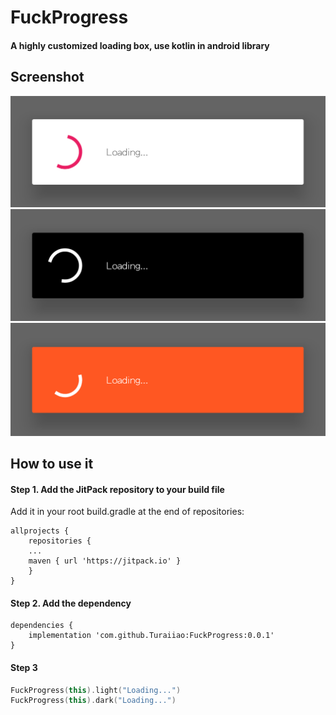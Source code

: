 # FuckProgress
#### A highly customized loading box, use kotlin in android library

##  Screenshot
![](https://github.com/Turaiiao/FuckProgress/blob/master/screenshot/Screenshot_2018-06-16-12-00-44-278_cn.xyiio.fuck.png)
![](https://github.com/Turaiiao/FuckProgress/blob/master/screenshot/Screenshot_2018-06-16-12-01-05-840_cn.xyiio.fuck.png)
![](https://github.com/Turaiiao/FuckProgress/blob/master/screenshot/Screenshot_2018-06-16-12-01-23-680_cn.xyiio.fuck.png)

## How to use it
#### Step 1. Add the JitPack repository to your build file
Add it in your root build.gradle at the end of repositories:
```
allprojects {
    repositories {
	...
	maven { url 'https://jitpack.io' }
    }
}
```
#### Step 2. Add the dependency
```
dependencies {
    implementation 'com.github.Turaiiao:FuckProgress:0.0.1'
}
```

#### Step 3
```kotlin
FuckProgress(this).light("Loading...")
FuckProgress(this).dark("Loading...")
```

